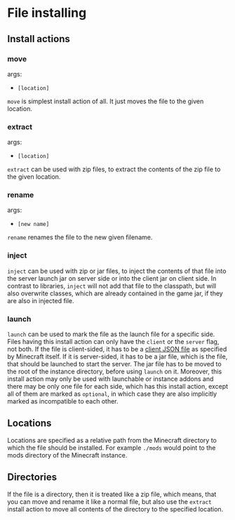 # File installing

## Install actions

### move

args:

- `[location]`

`move` is simplest install action of all. It just moves the file to
the given location.

### extract

args:

- `[location]`

`extract` can be used with zip files, to extract the contents of the zip file
to the given location.

### rename

args:

- `[new name]`

`rename` renames the file to the new given filename.

### inject

`inject` can be used with zip or jar files, to inject the contents of that file
into the server launch jar on server side or into the client jar on client side.
In contrast to libraries, `inject` will not add that file to the classpath, but
will also overwrite classes, which are already contained in the game jar, if they
are also in injected file. 

### launch

`launch` can be used to mark the file as the launch file for a specific side. Files having this
install action can only have the `client` or the `server` flag, not both. If the file is client-sided, it
has to be a [client JSON file](https://minecraft.fandom.com/wiki/Client.json) as specified by Minecraft
itself. If it is server-sided, it has to be a jar file, which is the file, that should be launched to start
the server. The jar file has to be moved to the root of the instance directory, before using `launch` on it.
Moreover, this install action may only be used with launchable or instance addons and there may be only one file for each
side, which has this install action, except all of them are marked as `optional`, in which case they are also
implicitly marked as incompatible to each other.

## Locations

Locations are specified as a relative path from the Minecraft directory to which the file should be installed.
For example `./mods` would point to the mods directory of the Minecraft instance.

## Directories

If the file is a directory, then it is treated like a zip file, which means, that you can move and
rename it like a normal file, but also use the `extract` install action to move all contents of the directory
to the specified location.
